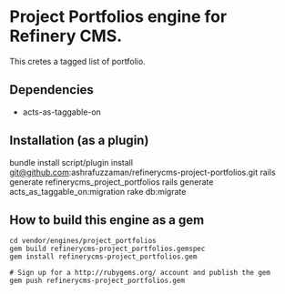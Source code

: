 # Project Portfolios engine for Refinery CMS.
This cretes a tagged list of portfolio.

## Dependencies
* acts-as-taggable-on

## Installation (as a plugin)
bundle install
script/plugin install git@github.com:ashrafuzzaman/refinerycms-project-portfolios.git
rails generate refinerycms_project_portfolios
rails generate acts_as_taggable_on:migration
rake db:migrate

## How to build this engine as a gem

    cd vendor/engines/project_portfolios
    gem build refinerycms-project_portfolios.gemspec
    gem install refinerycms-project_portfolios.gem
    
    # Sign up for a http://rubygems.org/ account and publish the gem
    gem push refinerycms-project_portfolios.gem